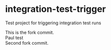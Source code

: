 # integration-test-trigger
Test project for triggering integration test runs

This is the fork commit.<br />
Paul test<br />
Second fork commit.<br />
